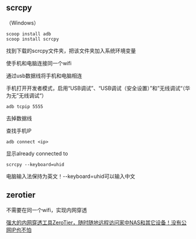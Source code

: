 ## scrcpy

（Windows）

```
scoop install adb
scoop install scrcpy
```

找到下载的scrcpy文件夹，把该文件夹加入系统环境变量

使手机和电脑连接同一个wifi

通过usb数据线将手机和电脑相连

手机打开开发者模式，启用“USB调试”、“USB调试（安全设置）”和”无线调试“（华为无”无线调试“）

```
adb tcpip 5555
```

去掉数据线

查找手机IP

```
adb connect <ip>
```

显示already connected to <ip>

```
scrcpy --keyboard=uhid
```

电脑输入法保持为英文！--keyboard=uhid可以输入中文

## zerotier

不需要在同一个wifi，实现内网穿透

[强大的内网穿透工具ZeroTier，随时随地远程访问家中NAS和其它设备！没有公网IP也不怕](https://www.bilibili.com/video/BV1hK4y1L7ND/?spm_id_from=333.337.search-card.all.click&vd_source=f7cadf462a105b99d7d00efa1a09735e)

